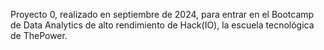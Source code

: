Proyecto 0, realizado en septiembre de 2024, para entrar en el Bootcamp de Data Analytics de alto rendimiento de Hack(IO), la escuela tecnológica de ThePower.
